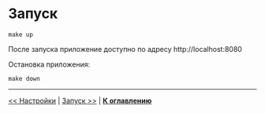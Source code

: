 # Запуск

```
make up
```

После запуска приложение доступно по адресу http://localhost:8080

Остановка приложения:

```
make down
```

---

[<< Настройки](../03-settings/README.md) | [Запуск >>](../05-registration/README.md) | [**К оглавлению**](../README.md)
